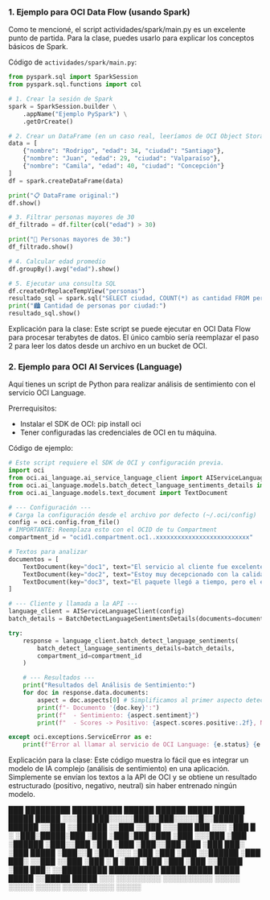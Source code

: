 ### 1. Ejemplo para OCI Data Flow (usando Spark)


Como te mencioné, el script actividades/spark/main.py es un excelente punto de partida. Para la clase, puedes usarlo para explicar los conceptos básicos de Spark.

Código de `actividades/spark/main.py`:

```python
from pyspark.sql import SparkSession
from pyspark.sql.functions import col

# 1. Crear la sesión de Spark
spark = SparkSession.builder \
    .appName("Ejemplo PySpark") \
    .getOrCreate()

# 2. Crear un DataFrame (en un caso real, leeríamos de OCI Object Storage)
data = [
    {"nombre": "Rodrigo", "edad": 34, "ciudad": "Santiago"},
    {"nombre": "Juan", "edad": 29, "ciudad": "Valparaíso"},
    {"nombre": "Camila", "edad": 40, "ciudad": "Concepción"}
]
df = spark.createDataFrame(data)

print("📋 DataFrame original:")
df.show()

# 3. Filtrar personas mayores de 30
df_filtrado = df.filter(col("edad") > 30)

print("👤 Personas mayores de 30:")
df_filtrado.show()

# 4. Calcular edad promedio
df.groupBy().avg("edad").show()

# 5. Ejecutar una consulta SQL
df.createOrReplaceTempView("personas")
resultado_sql = spark.sql("SELECT ciudad, COUNT(*) as cantidad FROM personas GROUP BY ciudad")
print("🏙️ Cantidad de personas por ciudad:")
resultado_sql.show()
```

Explicación para la clase: Este script se puede ejecutar en OCI Data Flow para procesar terabytes de datos. El único cambio sería reemplazar el paso 2 para leer los datos desde 
un archivo en un bucket de OCI.

### 2. Ejemplo para OCI AI Services (Language)

Aquí tienes un script de Python para realizar análisis de sentimiento con el servicio OCI Language.

Prerrequisitos:
*   Instalar el SDK de OCI: pip install oci
*   Tener configuradas las credenciales de OCI en tu máquina.

Código de ejemplo:

```python
# Este script requiere el SDK de OCI y configuración previa.
import oci
from oci.ai_language.ai_service_language_client import AIServiceLanguageClient
from oci.ai_language.models.batch_detect_language_sentiments_details import BatchDetectLanguageSentimentsDetails
from oci.ai_language.models.text_document import TextDocument

# --- Configuración ---
# Carga la configuración desde el archivo por defecto (~/.oci/config)
config = oci.config.from_file()
# IMPORTANTE: Reemplaza esto con el OCID de tu Compartment
compartment_id = "ocid1.compartment.oc1..xxxxxxxxxxxxxxxxxxxxxxxxxx" 

# Textos para analizar
documentos = [
    TextDocument(key="doc1", text="El servicio al cliente fue excelente, resolvieron mi problema rápidamente.", language_code="es"),
    TextDocument(key="doc2", text="Estoy muy decepcionado con la calidad del producto, no lo recomiendo.", language_code="es"),
    TextDocument(key="doc3", text="El paquete llegó a tiempo, pero el embalaje estaba dañado.", language_code="es")
]

# --- Cliente y llamada a la API ---
language_client = AIServiceLanguageClient(config)
batch_details = BatchDetectLanguageSentimentsDetails(documents=documentos)

try:
    response = language_client.batch_detect_language_sentiments(
        batch_detect_language_sentiments_details=batch_details,
        compartment_id=compartment_id
    )

    # --- Resultados ---
    print("Resultados del Análisis de Sentimiento:")
    for doc in response.data.documents:
        aspect = doc.aspects[0] # Simplificamos al primer aspecto detectado
        print(f"- Documento '{doc.key}':")
        print(f"  - Sentimiento: {aspect.sentiment}")
        print(f"  - Scores -> Positivo: {aspect.scores.positive:.2f}, Negativo: {aspect.scores.negative:.2f}, Neutral: {aspect.scores.neutral:.2f}")

except oci.exceptions.ServiceError as e:
    print(f"Error al llamar al servicio de OCI Language: {e.status} {e.message}")
```

Explicación para la clase: Este código muestra lo fácil que es integrar un modelo de IA complejo (análisis de sentimiento) en una aplicación. Simplemente se envían los textos a
la API de OCI y se obtiene un resultado estructurado (positivo, negativo, neutral) sin haber entrenado ningún modelo.



 ███            █████████  ██████████ ██████   ██████ █████ ██████   █████ █████
░░░███         ███░░░░░███░░███░░░░░█░░██████ ██████ ░░███ ░░██████ ░░███ ░░███ 
  ░░░███      ███     ░░░  ░███  █ ░  ░███░█████░███  ░███  ░███░███ ░███  ░███ 
    ░░░███   ░███          ░██████    ░███░░███ ░███  ░███  ░███░░███░███  ░███ 
     ███░    ░███    █████ ░███░░█    ░███ ░░░  ░███  ░███  ░███ ░░██████  ░███ 
   ███░      ░░███  ░░███  ░███ ░   █ ░███      ░███  ░███  ░███  ░░█████  ░███ 
 ███░         ░░█████████  ██████████ █████     █████ █████ █████  ░░█████ █████
░░░            ░░░░░░░░░  ░░░░░░░░░░ ░░░░░     ░░░░░ ░░░░░ ░░░░░    ░░░░░ ░░░░░ 
